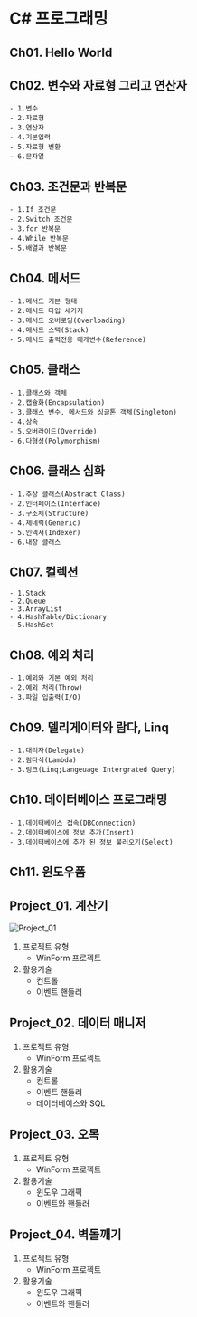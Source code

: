 # C\# 프로그래밍

## Ch01. Hello World
## Ch02. 변수와 자료형 그리고 연산자
	- 1.변수
	- 2.자료형
	- 3.연산자
	- 4.기본입력
	- 5.자료형 변환
	- 6.문자열
	
## Ch03. 조건문과 반복문
	- 1.If 조건문
	- 2.Switch 조건문
	- 3.for 반복문
	- 4.While 반복문
	- 5.배열과 반복문
	
## Ch04. 메서드
	- 1.메서드 기본 형태
	- 2.메서드 타입 세가지
	- 3.메서드 오버로딩(Overloading)
	- 4.메서드 스택(Stack)
	- 5.메서드 출력전용 매개변수(Reference)
	
## Ch05. 클래스
	- 1.클래스와 객체
	- 2.캡슐화(Encapsulation)
	- 3.클래스 변수, 메서드와 싱글톤 객체(Singleton)
	- 4.상속
	- 5.오버라이드(Override)
	- 6.다형성(Polymorphism)
	
## Ch06. 클래스 심화
	- 1.추상 클래스(Abstract Class)
	- 2.인터페이스(Interface)
	- 3.구조체(Structure)
	- 4.제네릭(Generic)
	- 5.인덱서(Indexer)
	- 6.내장 클래스
	
## Ch07. 컬렉션
	- 1.Stack
	- 2.Queue
	- 3.ArrayList
	- 4.HashTable/Dictionary
	- 5.HashSet
	
## Ch08. 예외 처리
	- 1.예외와 기본 예외 처리
	- 2.예외 처리(Throw)
	- 3.파일 입출력(I/O)

## Ch09. 델리게이터와 람다, Linq
	- 1.대리자(Delegate)
	- 2.람다식(Lambda)
	- 3.링크(Linq;Langeuage Intergrated Query)
	
## Ch10. 데이터베이스 프로그래밍
	- 1.데이터베이스 접속(DBConnection)
	- 2.데이터베이스에 정보 추가(Insert)
	- 3.데이터베이스에 추가 된 정보 불러오기(Select)

## Ch11. 윈도우폼


	
## Project_01. 계산기
![Project_01](./Project_01/Project_01.jpg)
1. 프로젝트 유형
	- WinForm 프로젝트
2. 활용기술
	- 컨트롤
	- 이벤트 핸들러
	
## Project_02. 데이터 매니저

1. 프로젝트 유형
	- WinForm 프로젝트
2. 활용기술
	- 컨트롤
	- 이벤트 핸들러
	- 데이터베이스와 SQL
	
## Project_03. 오목

1. 프로젝트 유형
	- WinForm 프로젝트
2. 활용기술
	- 윈도우 그래픽
	- 이벤트와 핸들러

## Project_04. 벽돌깨기

1. 프로젝트 유형
	- WinForm 프로젝트
2. 활용기술
	- 윈도우 그래픽
	- 이벤트와 핸들러



